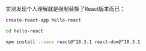 实测发现个人理解就是强制替换了React版本而已：

```bash
create-react-app hello-react
```

```bash
cd hello-react
```

```bash
npm install --save react@^18.3.1 react-dom@^18.3.1
```

